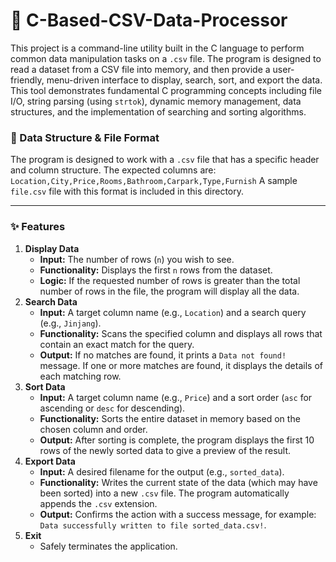 # 📁 C-Based-CSV-Data-Processor
This project is a command-line utility built in the C language to perform common data manipulation tasks on a `.csv` file. The program is designed to read a dataset from a CSV file into memory, and then provide a user-friendly, menu-driven interface to display, search, sort, and export the data. This tool demonstrates fundamental C programming concepts including file I/O, string parsing (using `strtok`), dynamic memory management, data structures, and the implementation of searching and sorting algorithms.

### 📎 Data Structure & File Format
The program is designed to work with a `.csv` file that has a specific header and column structure. The expected columns are:
`Location,City,Price,Rooms,Bathroom,Carpark,Type,Furnish`
A sample `file.csv` file with this format is included in this directory.

---

### ✨ Features
1.  **Display Data**
    * **Input:** The number of rows (`n`) you wish to see.
    * **Functionality:** Displays the first `n` rows from the dataset.
    * **Logic:** If the requested number of rows is greater than the total number of rows in the file, the program will display all the data.
2.  **Search Data**
    * **Input:** A target column name (e.g., `Location`) and a search query (e.g., `Jinjang`).
    * **Functionality:** Scans the specified column and displays all rows that contain an exact match for the query.
    * **Output:** If no matches are found, it prints a `Data not found!` message. If one or more matches are found, it displays the details of each matching row.
3.  **Sort Data**
    * **Input:** A target column name (e.g., `Price`) and a sort order (`asc` for ascending or `desc` for descending).
    * **Functionality:** Sorts the entire dataset in memory based on the chosen column and order.
    * **Output:** After sorting is complete, the program displays the first 10 rows of the newly sorted data to give a preview of the result.
4.  **Export Data**
    * **Input:** A desired filename for the output (e.g., `sorted_data`).
    * **Functionality:** Writes the current state of the data (which may have been sorted) into a new `.csv` file. The program automatically appends the `.csv` extension.
    * **Output:** Confirms the action with a success message, for example: `Data successfully written to file sorted_data.csv!`.
5.  **Exit**
    * Safely terminates the application.
